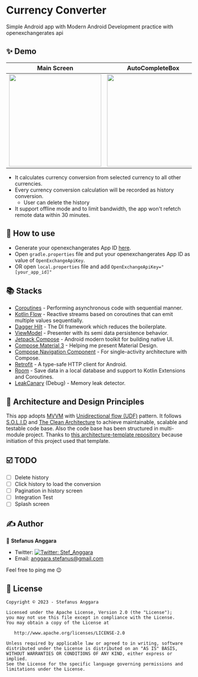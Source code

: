 # Currency Converter

Simple Android app with Modern Android Development practice with openexchangerates api

## ✨ Demo

Main Screen | AutoCompleteBox | History Screen
--- | --- | ---
<img src="https://github.com/stef-ang/CurrencyConverter/assets/6779288/ff7ff113-f173-47bf-960f-071588623846" width="250" /> | <img src="https://github.com/stef-ang/CurrencyConverter/assets/6779288/28a23f88-7371-470a-8207-4dc98ebb86fe" width="250" /> | <img src="https://github.com/stef-ang/CurrencyConverter/assets/6779288/d205dfee-e23f-4174-a51f-ea2086ab243d" width="250" />

- It calculates currency conversion from selected currency to all other currencies.
- Every currency conversion calculation will be recorded as history conversion.
  - User can delete the history
- It support offline mode and to limit bandwidth, the app won't refetch remote data within 30 minutes.

## 🦾 How to use

- Generate your openexchangerates App ID [here](https://openexchangerates.org/account/app-ids).
- Open `gradle.properties` file and put your openexchangerates App ID as value of `OpenExchangeApiKey`.
- OR open `local.properties` file and add `OpenExchangeApiKey="[your_app_id]"`

## 📚 Stacks

- [Coroutines](https://developer.android.com/kotlin/coroutines) - Performing asynchronous code with sequential manner.
- [Kotlin Flow](https://developer.android.com/kotlin/flow) - Reactive streams based on coroutines that can emit multiple values sequentially.
- [Dagger Hilt](https://developer.android.com/training/dependency-injection/hilt-android) - The DI framework which reduces the boilerplate.
- [ViewModel](https://developer.android.com/topic/libraries/architecture/viewmodel) - Presenter with its semi data persistence behavior.
- [Jetpack Compose](https://developer.android.com/jetpack/compose) - Android modern toolkit for building native UI.
- [Compose Material 3](https://developer.android.com/jetpack/compose/designsystems/material3) - Helping me present Material Design.
- [Compose Navigation Component](https://developer.android.com/jetpack/compose/navigation) - For single-activity architecture with Compose.
- [Retrofit](https://square.github.io/retrofit/) - A type-safe HTTP client for Android.
- [Room](https://developer.android.com/training/data-storage/room) - Save data in a local database and support to Kotlin Extensions and Coroutines.
- [LeakCanary](https://square.github.io/leakcanary) (Debug) - Memory leak detector.

## 📐 Architecture and Design Principles

This app adopts [MVVM](https://en.wikipedia.org/wiki/Model%E2%80%93view%E2%80%93viewmodel) with [Unidirectional flow (UDF)](https://en.wikipedia.org/wiki/Unidirectional_Data_Flow_(computer_science)) pattern. It follows [S.O.L.I.D](https://en.wikipedia.org/wiki/SOLID) and [The Clean Architecture](https://blog.cleancoder.com/uncle-bob/2012/08/13/the-clean-architecture.html) to achieve maintainable, scalable and testable code base. Also the code base has been structured in multi-module project.
Thanks to [this architecture-template repository](https://github.com/android/architecture-templates) because initiation of this project used that template.

## ☑️ TODO

- [ ] Delete history
- [ ] Click history to load the conversion
- [ ] Pagination in history screen
- [ ] Integration Test
- [ ] Splash screen

## ✍️ Author

👤 **Stefanus Anggara**

* Twitter: <a href="https://twitter.com/Stef_Anggara" target="_blank"><img alt="Twitter: Stef_Anggara" src="https://img.shields.io/twitter/follow/Stef_Anggara.svg?style=social" /></a>
* Email: anggara.stefanus@gmail.com

Feel free to ping me 😉

## 📝 License

```
Copyright © 2023 - Stefanus Anggara

Licensed under the Apache License, Version 2.0 (the "License");
you may not use this file except in compliance with the License.
You may obtain a copy of the License at

   http://www.apache.org/licenses/LICENSE-2.0

Unless required by applicable law or agreed to in writing, software
distributed under the License is distributed on an "AS IS" BASIS,
WITHOUT WARRANTIES OR CONDITIONS OF ANY KIND, either express or implied.
See the License for the specific language governing permissions and
limitations under the License.
```

